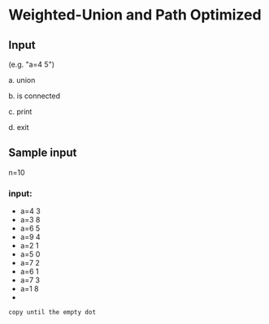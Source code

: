 # Weighted-Union and Path Optimized
## Input
(e.g. "a=4 5")

a. union

b. is connected

c. print

d. exit

## Sample input
n=10

### input:

- a=4 3
- a=3 8
- a=6 5
- a=9 4
- a=2 1
- a=5 0
- a=7 2
- a=6 1
- a=7 3
- a=1 8
- 

`copy until the empty dot`
